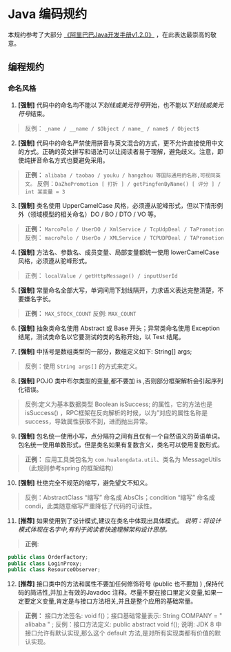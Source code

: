 # Java 编码规约

本规约参考了大部分 [《阿里巴巴Java开发手册v1.2.0》](阿里巴巴Java开发手册v1.2.0.pdf) ，在此表达最崇高的敬意。

## 编程规约

### 命名风格

1. **[强制]** 代码中的命名均不能以*下划线或美元符号*开始，也不能以*下划线或美元符号*结束。

> 反例： `_name / __name / $Object / name_ / name$ / Object$`

2. **[强制]** 代码中的命名严禁使用拼音与英文混合的方式，更不允许直接使用中文的方式。正确的英文拼写和语法可以让阅读者易于理解，避免歧义。注意，即使纯拼音命名方式也要避免采用。

> **正例：** `alibaba / taobao / youku / hangzhou 等国际通用的名称,可视同英文。`
> 反例：`DaZhePromotion [ 打折 ] / getPingfenByName() [ 评分 ] / int 某变量 = 3`

3. **[强制]** 类名使用 UpperCamelCase 风格，必须遵从驼峰形式，但以下情形例外（领域模型的相关命名）DO / BO / DTO / VO 等。

> **正例：** `MarcoPolo / UserDO / XmlService / TcpUdpDeal / TaPromotion`
> 反例： `macroPolo / UserDo / XMLService / TCPUDPDeal / TAPromotion`

4. **[强制]** 方法名、参数名、成员变量、局部变量都统一使用 lowerCamelCase 风格，必须遵从驼峰形式。

> 正例： `localValue / getHttpMessage() / inputUserId`

5. **[强制]** 常量命名全部大写，单词间用下划线隔开，力求语义表达完整清楚，不要嫌名字长。

> **正例：** `MAX_STOCK_COUNT`
> 反例: `MAX_COUNT`

6. **[强制]** 抽象类命名使用 Abstract 或 Base 开头；异常类命名使用 Exception 结尾，测试类命名以它要测试的类的名称开始，以 Test 结尾。

7. **[强制]** 中括号是数组类型的一部分，数组定义如下: String[] args;

> 反例：使用 `String args[]` 的方式来定义。

8. **[强制]** POJO 类中布尔类型的变量,都不要加 is ,否则部分框架解析会引起序列化错误。

> 反例:定义为基本数据类型 Boolean isSuccess; 的属性，它的方法也是 isSuccess() ，RPC框架在反向解析的时候，以为”对应的属性名称是 success，导致属性获取不到，进而抛出异常。

9. **[强制]** 包名统一使用小写，点分隔符之间有且仅有一个自然语义的英语单词。包名统一使用单数形式，但是类名如果有复数含义，类名可以使用复数形式。

> **正例：** 应用工具类包名为 `com.hualongdata.util`、类名为 MessageUtils（此规则参考spring 的框架结构）

10. **[强制]** 杜绝完全不规范的缩写，避免望文不知义。

> 反例：AbstractClass “缩写” 命名成 AbsCls；condition “缩写” 命名成 condi，此类随意缩写严重降低了代码的可读性。

11. **[推荐]** 如果使用到了设计模式,建议在类名中体现出具体模式。
    *说明：将设计模式体现在名字中,有利于阅读者快速理解架构设计思想。*
> **正例**: 
```java
public class OrderFactory;
public class LoginProxy;
public class ResourceObserver;
```

12. **[推荐]** 接口类中的方法和属性不要加任何修饰符号 (public 也不要加 ) ,保持代码的简洁性,并加上有效的Javadoc 注释。尽量不要在接口里定义变量,如果一定要定义变量,肯定是与接口方法相关,并且是整个应用的基础常量。

> **正例：** 接口方法签名: void f()；接口基础常量表示: String COMPANY = " alibaba " ;
> 反例：接口方法定义: public abstract void f();
说明: JDK 8 中接口允许有默认实现,那么这个 default 方法,是对所有实现类都有价值的默
认实现。

